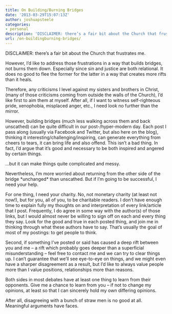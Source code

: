 ```yaml
---
title: On Building/Burning Bridges
date: '2013-03-29T15:07:13Z'
author: joshuapsteele
categories:
- personal
description: 'DISCLAIMER: there’s a fair bit about the Church that frustrates me.'
url: /on-buildingburning-bridges/
---
```

DISCLAIMER: there’s a fair bit about the Church that frustrates me.

However, I’d like to address those frustrations in a way that builds bridges, not burns them down. Especially since sin and justice are both relational. It does no good to flee the former for the latter in a way that creates more rifts than it heals.

Therefore, any criticisms I level against my sisters and brothers in Christ, (many of those criticisms coming from outside the walls of the Church), I’d like first to aim them at myself. After all, if I want to witness self-righteous pride, xenophobia, misplaced anger, etc., I need look no further than the mirror.

However, building bridges (much less walking across them and back unscathed) can be quite difficult in our post-/hyper-modern day. Each post I pass along (usually via Facebook and Twitter, but also here on the blog), thinking it interesting/challenging/inspiring, can generate everything from cheers to tears, it can bring life and also offend. This isn’t a bad thing. In fact, I’d argue that it’s good and necessary to be both inspired and angered by certain things.

…but it can make things quite complicated and messy.

Nevertheless, I’m more worried about returning from the other side of the bridge \*unchanged\* than unscathed. But if I’m going to be successful, I need your help.

For one thing, I need your charity. No, not monetary charity (at least not now!), but for you, all of you, to be charitable readers. I don’t have enough time to explain fully my thoughts on and interpretation of every link/article that I post. Frequently, I do agree in some way with the author(s) of those links, but I would almost never be willing to sign off on each and every thing they say. Look for the good and true in each posted thing, and join me in thinking through what these authors have to say. That’s usually the goal of most of my postings: to get people to think.

Second, if something I’ve posted or said has caused a deep rift between you and me – a rift which probably goes deeper than a superficial misunderstanding – feel free to contact me and we can try to clear things up. I can’t guarantee that we’ll see eye-to-eye on things, and we might even have a sharper disagreement as a result, but I’d like to always value people more than I value positions, relationships more than reasons.

Both sides in most debates have at least one thing to learn from their opponents. Give me a chance to learn from you – if not to change my opinions, at least so that I can sincerely hold my own differing opinions.

After all, disagreeing with a bunch of straw men is no good at all. Meaningful arguments have faces.